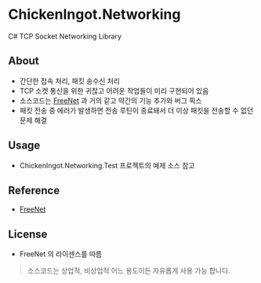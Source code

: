 # ChickenIngot.Networking
C# TCP Socket Networking Library  

## About
- 간단한 접속 처리, 패킷 송수신 처리  
- TCP 소켓 통신을 위한 귀찮고 어려운 작업들이 미리 구현되어 있음
- 소스코드는 [FreeNet](https://github.com/sunduk/FreeNet) 과 거의 같고 약간의 기능 추가와 버그 픽스  
- 패킷 전송 중 에러가 발생하면 전송 루틴이 종료돼서 더 이상 패킷을 전송할 수 없던 문제 해결
## Usage
- ChickenIngot.Networking.Test 프로젝트의 예제 소스 참고
## Reference
- [FreeNet](https://github.com/sunduk/FreeNet)  

## License
  - FreeNet 의 라이센스를 따름
> 소스코드는 상업적, 비상업적 어느 용도이든 자유롭게 사용 가능 합니다.